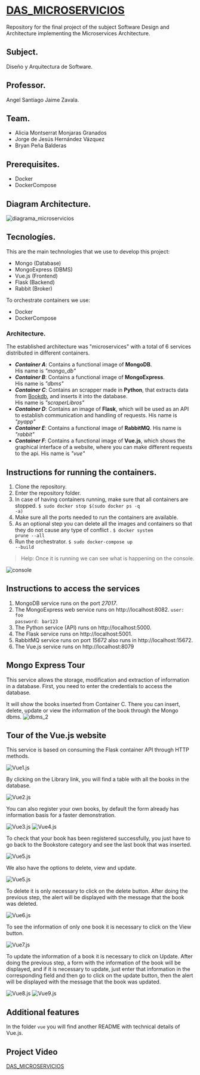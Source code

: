 # [DAS_MICROSERVICIOS](https://github.com/alicia-granados/DAS_MICROSERVICIOS)
Repository for the final project of the subject Software Design and Architecture implementing the Microservices Architecture.

## Subject.
Diseño y Arquitectura de Software.

## Professor.
Angel Santiago Jaime Zavala.

## Team.
- Alicia Montserrat Monjaras Granados
- Jorge de Jesús Hernández Vázquez
- Bryan Peña Balderas

## Prerequisites.
- Docker
- DockerCompose

## Diagram Architecture.
![diagrama_microservicios](/Ordinario/assets/Diagram/Diagram_microservices.jpg)

## Tecnologíes.
This are the main technologies that we use to develop this project:
- Mongo (Database)
- MongoExpress (DBMS)
- Vue.js (Frontend)
- Flask (Backend)
- Rabbit (Broker)

To orchestrate containers we use:
- Docker
- DockerCompose

### Architecture.
The established architecture was "microservices" with a total of 6 services distributed in different containers.
- ***Container A***: Contains a functional image of **MongoDB**.  
His name is *"mongo_db"*
- ***Container B***: Contains a functional image of **MongoExpress**.  
His name is *"dbms"*
- ***Container C***: Contains an scrapper made in **Python**, that extracts data from 
[Bookdb](https://developers.google.com/books), and inserts it into the database.  
His name is *"scraperLibros"*
- ***Container D***: Contains an image of **Flask**, which will be used as an API to establish communication and handling of requests.
His name is  *"pyapp"*
- ***Container E***: Contains a functional image of **RabbitMQ**.
His name is  *"rabbit"*
- ***Container F***: Contains a functional image of **Vue.js**, which shows the graphical interface of a website, where you can make different requests to the api.
His name is  *"vue"*


## Instructions for running the containers.
1. Clone the repository.
2. Enter the repository folder.
3. In case of having containers running, make sure that all containers are stopped.
<code>$ sudo docker stop $(sudo docker ps -q -a)</code>
4. Make sure all the ports needed to run the containers are available.
5. As an optional step you can delete all the images and containers so that they do not cause any  type of conflict .
<code>$ docker system prune --all</code>
6. Run the orchestrator.
<code>$ sudo docker-compose up --build</code>
> Help: Once it is running we can see what is happening on the console.

![console](Ordinario/assets/console/console.jpg)

## Instructions to access the services
1. MongoDB service runs on the port *27017*.
2. The MongoExpress web service runs on http://localhost:8082.
<code>user: foo</code>  
<code>password: bar123</code>
3. The Python service (API) runs on http://localhost:5000.
3. The Flask service runs on http://localhost:5001.
4. RabbitMQ service runs on port *15672*  also runs in http://localhost:15672.
5. The Vue.js service runs on http://localhost:8079

## Mongo Express Tour
This service allows the storage, modification and extraction of information in a database. First, you need to enter the credentials to access the database.

It will show the books inserted from Container C. There you can insert, delete, update or view the information of the book through the Mongo dbms.
![dbms_2](Ordinario/assets/Mongo_Express/dbms_1.jpeg)

## Tour of the Vue.js website
This service is based on consuming the Flask container API through HTTP methods.

![Vue1.js](Ordinario/assets/Vue/vue_1.jpeg)

By clicking on the Library link, you will find a table with all the books in the database.

![Vue2.js](Ordinario/assets/Vue/vue_2.jpeg)

You can also register your own books, by default the form already has information
basis for a faster demonstration.

![Vue3.js](Ordinario/assets/Vue/vue_3.jpeg)
![Vue4.js](Ordinario/assets/Vue/vue_4.jpeg)


To check that your book has been registered successfully, you just have to go back to the Bookstore category and see
the last book that was inserted.

![Vue5.js](Ordinario/assets/Vue/vue_5.jpeg)

We also have the options to delete, view and update.

![Vue5.js](Ordinario/assets/Vue/vue_5.jpeg)

To delete it is only necessary to click on the delete button. After doing the previous step, the alert will be displayed with the message that the book was deleted.
  
![Vue6.js](Ordinario/assets/Vue/vue_6.jpeg)

To see the information of only one book it is necessary to click on the View button.

![Vue7.js](Ordinario/assets/Vue/vue_7.jpeg)

To update the information of a book it is necessary to click on Update. After doing the previous step, a form with the information of the book will be displayed, and if it is necessary to update, just enter that information in the corresponding field and then go to click on the update button, then the alert will be displayed with the message that the book was updated.

![Vue8.js](Ordinario/assets/Vue/vue_8.jpeg)
![Vue9.js](Ordinario/assets/Vue/vue_9.jpeg)


## Additional features
In the folder <code>vue</code> you will find another README with technical details of Vue.js.

## Project Video
[DAS_MICROSERVICIOS](https://drive.google.com/file/d/1uMHLMG_LsaQVn6itzyvkREYkrWXNFvk0/view?usp=sharing)